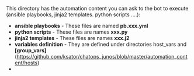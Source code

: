 This directory has the automation content you can ask to the bot to execute (ansible playbooks, jinja2 templates. python scripts ....):  
- **ansible playbooks** - These files are named **pb.xxx.yml**
- **python scripts** - These files are names **xxx.py**
- **jinja2 templates** - These files are names **xxx.j2**
- **variables definition** - They are defined under directories host_vars and **[group_vars]** (https://github.com/ksator/chatops_junos/blob/master/automation_content/hosts)  
-

